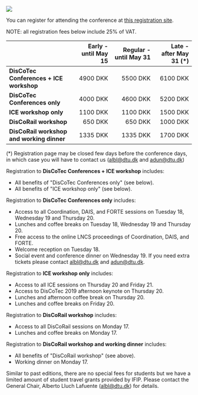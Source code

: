 [![](https://www.discotec.org/2019/discotec-banner.jpeg)](https://www.discotec.org/2019/)

You can register for attending the conference at [this registration site](https://www.conferencemanager.dk/discotec2019).

NOTE: all registration fees below include 25% of VAT. 

| | Early - until May 15 | Regular - until May 31 | Late - after May 31 (*) |
| - | -: | -: | -: | 
| **DisCoTec Conferences + ICE workshop** | 4900 DKK | 5500 DKK | 6100 DKK |
| **DisCoTec Conferences only** | 4000 DKK | 4600 DKK | 5200 DKK |
| **ICE workshop only** | 1100 DKK | 1100 DKK | 1500 DKK |
| **DisCoRail workshop** | 650 DKK | 650 DKK | 1000 DKK |
| **DisCoRail workshop and working dinner** | 1335 DKK | 1335 DKK | 1700 DKK |

(*) Registration page may be closed few days before the conference days, in which case you will have to contact us (albl@dtu.dk and adun@dtu.dk)

Registration to **DisCoTec Conferences + ICE workshop** includes:
* All benefits of "DisCoTec Conferences only" (see below).
* All benefits of "ICE workshop only" (see below).

Registration to **DisCoTec Conferences only** includes:
* Access to all Coordination, DAIS, and FORTE sessions on Tuesday 18, Wednesday 19 and Thursday 20.
* Lunches and coffee breaks on Tuesday 18, Wednesday 19 and Thursday 20. 
* Free access to the online LNCS proceedings of Coordination, DAIS, and FORTE.
* Welcome reception on Tuesday 18.
* Social event and conference dinner on Wednesday 19. If you need extra tickets please contact albl@dtu.dk and adun@dtu.dk.

Registration to **ICE workshop only** includes:
* Access to all ICE sessions on Thursday 20 and Friday 21.
* Access to DisCoTec 2019 afternoon keynote on Thursday 20.
* Lunches and afternoon coffee break on Thursday 20.
* Lunches and coffee breaks on Friday 20. 

Registration to **DisCoRail workshop** includes:
* Access to all DisCoRail sessions on Monday 17.
* Lunches and coffee breaks on Monday 17.

Registration to **DisCoRail workshop and working dinner** includes:
* All benefits of "DisCoRail workshop" (see above).
* Working dinner on Monday 17.

Similar to past editions, there are no special fees for students but we have a limited amount of student travel grants provided by IFIP. Please contact the General Chair, Alberto Lluch Lafuente ([albl@dtu.dk](mailto:albl@dtu.dk)) for details.
